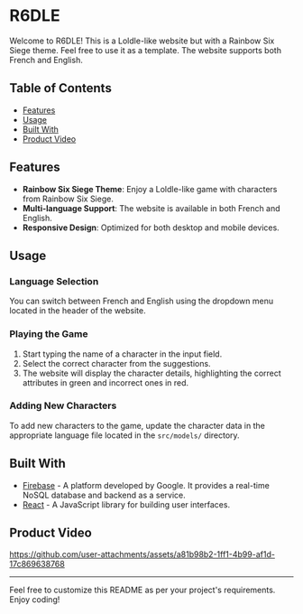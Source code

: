 # R6DLE

Welcome to R6DLE! This is a Loldle-like website but with a Rainbow Six Siege theme. Feel free to use it as a template. The website supports both French and English.

## Table of Contents

- [Features](#features)
- [Usage](#usage)
- [Built With](#built-with)
- [Product Video](#product-video)

## Features

- **Rainbow Six Siege Theme**: Enjoy a Loldle-like game with characters from Rainbow Six Siege.
- **Multi-language Support**: The website is available in both French and English.
- **Responsive Design**: Optimized for both desktop and mobile devices.

## Usage

### Language Selection

You can switch between French and English using the dropdown menu located in the header of the website.

### Playing the Game

1. Start typing the name of a character in the input field.
2. Select the correct character from the suggestions.
3. The website will display the character details, highlighting the correct attributes in green and incorrect ones in red.

### Adding New Characters

To add new characters to the game, update the character data in the appropriate language file located in the `src/models/` directory.

## Built With

* [Firebase](https://firebase.google.com/docs/database?hl=fr) - A platform developed by Google. It provides a real-time NoSQL database and backend as a service.
* [React](https://react.dev/) - A JavaScript library for building user interfaces.

## Product Video

https://github.com/user-attachments/assets/a81b98b2-1ff1-4b99-af1d-17c869638768

---

Feel free to customize this README as per your project's requirements. Enjoy coding!
